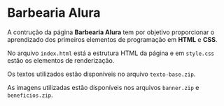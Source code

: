 # Barbearia Alura

A contrução da página **Barbearia Alura** tem por objetivo proporcionar o aprendizado dos primeiros elementos de programação em **HTML** e **CSS**.

No arquivo `index.html` está a estrutura HTML da página e em `style.css` estão os elementos de renderização.

Os textos utilizados estão disponíveis no arquivo `texto-base.zip`.

As imagens utilizadas estão disponíveis nos arquivos `banner.zip` e `beneficios.zip`.
